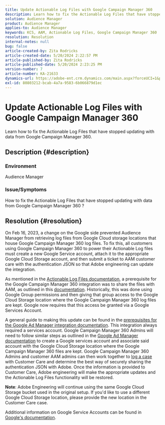 ```yaml
---
title: Update Actionable Log Files with Google Campaign Manager 360
description: Learn how to fix the Actionable Log Files that have stopped updating with data from Google Campaign Manager 360.
solution: Audience Manager
product: Audience Manager
applies-to: Audience Manager
keywords: KCS, AAM, Actionable Log Files, Google Campaign Manager 360
resolution: Resolution
internal-notes: null
bug: false
article-created-by: Zita Rodricks
article-created-date: 5/20/2024 2:22:57 PM
article-published-by: Zita Rodricks
article-published-date: 5/20/2024 2:23:25 PM
version-number: 7
article-number: KA-21633
dynamics-url: https://adobe-ent.crm.dynamics.com/main.aspx?forceUCI=1&pagetype=entityrecord&etn=knowledgearticle&id=ec5bf16f-b416-ef11-9f8a-6045bd026dc7
exl-id: 80803212-bcab-4a7a-9583-6b066879d1ec
---
```

# Update Actionable Log Files with Google Campaign Manager 360


Learn how to fix the Actionable Log Files that have stopped updating with data from Google Campaign Manager 360.

## Description {#description}


### <b>Environment</b>

Audience Manager



### <b>Issue/Symptoms</b>

How to fix the Actionable Log Files that have stopped updating with data from Google Campaign Manager 360 ?


## Resolution {#resolution}


On Feb 16, 2023, a change on the Google side prevented Audience Manager from retrieving log files from Google Cloud storage locations that house Google Campaign Manager 360 log files. To fix this, all customers using Google Campaign Manager 360 to power their Actionable Log files must create a new Google Service account, attach it to the appropriate Google Cloud Storage account, and then submit a ticket to AAM customer care with the authentication JSON so that Adobe engineering can update the integration.

As mentioned in the [Actionable Log Files documentation](https://experienceleague.adobe.com/docs/audience-manager/user-guide/implementation-integration-guides/media-data-integration/actionable-log-files.html?lang=en), a prerequisite for the Google Campaign Manager 360 integration was to share the files with AAM, as outlined in this [documentation](https://experienceleague.adobe.com/docs/audience-manager/user-guide/reporting/audience-optimization-reports/audience-optimization-advertisers/import-dcm.html?lang=en). Historically, this was done using Google Group permissions and then giving that group access to the Google Cloud Storage location where the Google Campaign Manager 360 log files are kept. Google now requires that this access be granted via a Google Services Account.

A general guide to making this update can be found in the [prerequisites for the Google Ad Manager integration documentation](https://experienceleague.adobe.com/docs/audience-manager/user-guide/reporting/audience-optimization-reports/audience-optimization-publishers/import-dfp.html?lang=en). This integration always required a services account. Google Campaign Manager 360 Admins will need to follow similar steps as outlined in the [Google Ad Manager documentation](https://experienceleague.adobe.com/docs/audience-manager/user-guide/reporting/audience-optimization-reports/audience-optimization-publishers/import-dfp.html?lang=en) to create a Google services account and associate said account with the Google Cloud Storage location where the Google Campaign Manager 360 files are kept. Google Campaign Manager 360 Admins and customer AAM admins can then work together to [log a case](https://experienceleague.adobe.com/docs/customer-one/using/home.html) with Customer Care and determine the best way of securely sharing the authentication JSON with Adobe. Once the information is provided to Customer Care, Adobe engineering will make the appropriate updates and the Actionable Log Files functionality will be restored.

<b>Note</b>: Adobe Engineering will continue using the same Google Cloud Storage bucket used in the original setup. If you'd like to use a different Google Cloud Storage location, please provide the new location in the Customer Care case.

Additional information on Google Service Accounts can be found in [Google's documentation](https://cloud.google.com/iam/docs/service-accounts-create#creating_a_service_account).
